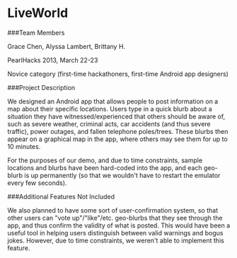 LiveWorld
=========

###Team Members

Grace Chen, Alyssa Lambert, Brittany H.

PearlHacks 2013, March 22-23

Novice category (first-time hackathoners, first-time Android app designers)

###Project Description

We designed an Android app that allows people to post information on a map about their specific locations. Users type in a quick blurb about a situation they have witnessed/experienced that others should be aware of, such as severe weather, criminal acts, car accidents (and thus severe traffic), power outages, and fallen telephone poles/trees. These blurbs then appear on a graphical map in the app, where others may see them for up to 10 minutes. 

For the purposes of our demo, and due to time constraints, sample locations and blurbs have been hard-coded into the app, and each geo-blurb is up permanently (so that we wouldn't have to restart the emulator every few seconds).

###Additional Features Not Included

We also planned to have some sort of user-confirmation system, so that other users can "vote up"/"like"/etc. geo-blurbs that they see through the app, and thus confirm the validity of what is posted. This would have been a useful tool in helping users distinguish between valid warnings and bogus jokes. However, due to time constraints, we weren't able to implement this feature.
